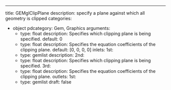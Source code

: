 
---
title: GEMglClipPlane
description: specify a plane against which all geometry is clipped
categories:
  - object
pdcategory: Gem, Graphics
arguments:
    - type: float
      description: Specifies which clipping plane is being specified.
      default: 0
    - type: float
      description: Specifies the equation coefficients of the clipping plane.
      default: [0, 0, 0, 0]
inlets:
  1st:
    - type: gemlist
      description:
  2nd:
    - type: float
      description: Specifies which clipping plane is being specified.
  3rd:
    - type: float
      description: Specifies the equation coefficients of the clipping plane.
outlets:
  1st:
    - type: gemlist
draft: false


